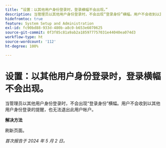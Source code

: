 ```yaml
---
title: “设置：以其他用户身份登录时，登录横幅不会出现。”
description: 当管理员以其他用户身份登录时，不会出现“登录身份”横幅。用户不会收到以其他用户身份登录的提醒，也无法退出此用户帐户。
hidefromtoc: true
feature: System Setup and Administration
exl-id: fc90bd88-933d-480b-a8c0-b653e6070625
source-git-commit: 0f3f85c81a9ab2a185977757031e44040ea074d3
workflow-type: ht
source-wordcount: '112'
ht-degree: 100%

---
```


# 设置：以其他用户身份登录时，登录横幅不会出现。

当管理员以其他用户身份登录时，不会出现“登录身份”横幅。用户不会收到以其他用户身份登录的提醒，也无法退出此用户帐户。

**解决方法**

刷新页面。

_首次报告于 2024 年 5 月 2 日。_
